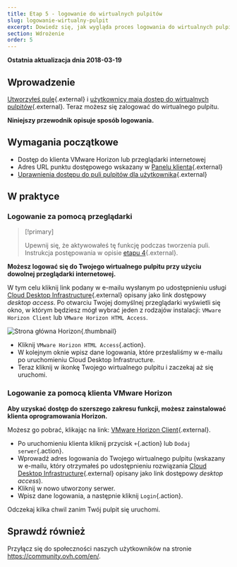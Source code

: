 ```yaml
---
title: Etap 5 - logowanie do wirtualnych pulpitów
slug: logowanie-wirtualny-pulpit
excerpt: Dowiedz się, jak wygląda proces logowania do wirtualnych pulpitów
section: Wdrożenie
order: 5
---
```


**Ostatnia aktualizacja dnia 2018-03-19**

## Wprowadzenie

[Utworzyłeś pulę](https://docs.ovh.com/pl/cloud-desktop-infrastructure/jak-utworzyc-pule/){.external} i [użytkownicy mają dostęp do wirtualnych pulpitów](https://docs.ovh.com/pl/cloud-desktop-infrastructure/udostepnianie-pulpitu/){.external}. Teraz możesz się zalogować do wirtualnego pulpitu.

**Niniejszy przewodnik opisuje sposób logowania.**

## Wymagania początkowe

- Dostęp do klienta VMware Horizon lub przeglądarki internetowej
- Adres URL punktu dostępowego wskazany w [Panelu klienta](https://www.ovh.com/auth/?action=gotomanager&from=https://www.ovh.pl/&ovhSubsidiary=pl){.external}
- [Uprawnienia dostępu do puli pulpitów dla użytkownika](https://docs.ovh.com/pl/cloud-desktop-infrastructure/udostepnianie-pulpitu/){.external}


## W praktyce

### Logowanie za pomocą przeglądarki

> [!primary]
>
> Upewnij się, że aktywowałeś tę funkcję podczas tworzenia puli. Instrukcja postępowania w opisie [etapu 4](https://docs.ovh.com/pl/cloud-desktop-infrastructure/udostepnianie-pulpitu/){.external}.
> 

**Możesz logować się do Twojego wirtualnego pulpitu przy użyciu dowolnej przeglądarki internetowej.**

W tym celu kliknij link podany w e-mailu wysłanym po udostępnieniu usługi [Cloud Desktop Infrastructure](https://www.ovh.pl/cloud/cloud-desktop/infrastructure/){.external} opisany jako link dostępowy *desktop access*. Po otwarciu Twojej domyślnej przeglądarki wyświetli się okno, w którym będziesz mógł wybrać jeden z rodzajów instalacji: `VMware Horizon Client` lub `VMware Horizon HTML Access`.

![Strona główna Horizon](images/1200.png){.thumbnail}

- Kliknij `VMware Horizon HTML Access`{.action}.
- W kolejnym oknie wpisz dane logowania, które przesłaliśmy w e-mailu po uruchomieniu Cloud Desktop Infrastructure.
- Teraz kliknij w ikonkę Twojego wirtualnego pulpitu i zaczekaj aż się uruchomi.


### Logowanie za pomocą klienta VMware Horizon

**Aby uzyskać dostęp do szerszego zakresu funkcji, możesz zainstalować klienta oprogramowania Horizon.**

Możesz go pobrać, klikając na link: [VMware Horizon Client](https://my.vmware.com/en/web/vmware/info/slug/desktop_end_user_computing/vmware_horizon_clients/4_0){.external}.

- Po uruchomieniu klienta kliknij przycisk `+`{.action} lub `Dodaj serwer`{.action}.
- Wprowadź adres logowania do Twojego wirtualnego pulpitu (wskazany w e-mailu, który otrzymałeś po udostępnieniu rozwiązania [Cloud Desktop Infrastructure](https://www.ovh.pl/cloud/cloud-desktop/infrastructure/){.external} opisany jako link dostępowy *desktop access*).
- Kliknij w nowo utworzony serwer.
- Wpisz dane logowania, a następnie kliknij `Login`{.action}.

Odczekaj kilka chwil zanim Twój pulpit się uruchomi.

## Sprawdź również

Przyłącz się do społeczności naszych użytkowników na stronie <https://community.ovh.com/en/>.